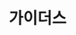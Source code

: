 ---
title:  "가이더스"
excerpt: "topdown+roguelike+pixel mobile game"
categories: mobileGameReview
tag: [mobile, ios, roguelike]
classes: wide
---
